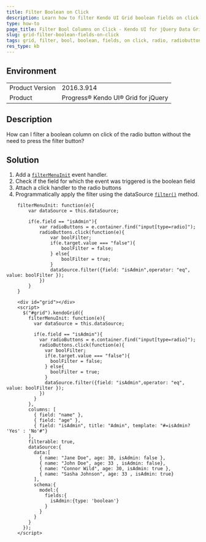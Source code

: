 ```yaml
---
title: Filter Boolean on Click
description: Learn how to filter Kendo UI Grid boolean fields on click of the radio button in the FilterMenu.
type: how-to
page_title: Filter Bool Columns on Click - Kendo UI for jQuery Data Grid
slug: grid-filter-boolean-fields-on-click
tags: grid, filter, bool, boolean, fields, on click, radio, radiobuttons
res_type: kb
---
```


## Environment

<table>
	<tr>
		<td>Product Version</td>
		<td>2016.3.914</td>
	</tr>
	<tr>
		<td>Product</td>
		<td>Progress® Kendo UI® Grid for jQuery</td> 
	</tr>
</table>

## Description

How can I filter a boolean column on click of the radio button without the need to press the filter button?

## Solution

1. Add a [`filterMenuInit`](/api/javascript/ui/grid/events/filtermenuinit) event handler.
1. Check if the field for which the event was triggered is the boolean field
1. Attach a click handler to the radio buttons
1. Programmatically apply the filter using the dataSource [`filter()`](/api/javascript/data/datasource/methods/filter) method.

```
    filterMenuInit: function(e){
        var dataSource = this.dataSource;

        if(e.field == "isAdmin"){
            var radioButtons = e.container.find("input[type=radio]");
            radioButtons.click(function(e){
                var boolFilter;
                if(e.target.value === "false"){
                    boolFilter = false;
                } else{
                    boolFilter = true;
                }
                dataSource.filter({field: "isAdmin",operator: "eq", value: boolFilter });
            })
        }
    }
```

```dojo
    <div id="grid"></div>
    <script>
      $("#grid").kendoGrid({
        filterMenuInit: function(e){
          var dataSource = this.dataSource;

          if(e.field == "isAdmin"){
            var radioButtons = e.container.find("input[type=radio]");
            radioButtons.click(function(e){
              var boolFilter;
              if(e.target.value === "false"){
                boolFilter = false;
              } else{
                boolFilter = true;
              }
              dataSource.filter({field: "isAdmin",operator: "eq", value: boolFilter });
            })
          }
        },
        columns: [
          { field: "name" },
          { field: "age" },
          { field: "isAdmin", title: "Admin", template: "#=isAdmin? 'Yes' : 'No'#"}
        ],
        filterable: true,
        dataSource:{
          data:[
            { name: "Jane Doe", age: 30, isAdmin: false },
            { name: "John Doe", age: 33 , isAdmin: false},
            { name: "Connor Wild", age: 30, isAdmin: true },
            { name: "Sasha Johnson", age: 33 , isAdmin: true}
          ],
          schema:{
            model:{
              fields:{
                isAdmin:{type: 'boolean'}
              }
            }
          }
        }
      });
    </script>
```
